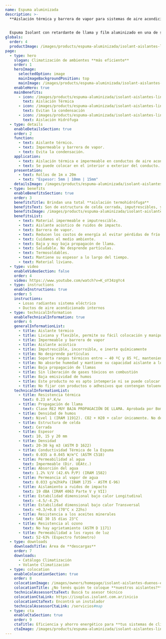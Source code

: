 ```yaml
---
name: Espuma aluminizada
description: >-
  **Aislación térmica y barrera de vapor para sistemas de aire acondicionado central y sistemas de losa radiante eléctricos.**
  
  
  Espuma Isolant con retardante de llama y film aluminizado en una de sus caras. Ideal para utilizar en todo tipo de aplicaciones interiores.
globals:
  order: 4
  productImage: /images/products/espuma-aluminizada/isolant-aislantes-linea-climatizacion-espuma-aluminizada-producto-rollo.png
page:
  - type: hero
    slogan: Climatización de ambientes **más eficiente**
    order: 1
    heroImage:
      selectedOption: image
      mainImageBackgroundPosition: top
      mainImage: /images/products/espuma-aluminizada/isolant-aislantes-linea-climatizacion-espuma-aluminizada-imagen.jpg
    enableHero: true
    mainBenefits:
      - icon: /images/products/espuma-aluminizada/isolant-aislantes-linea-climatizacion-espuma-aluminizada-beneficio-1.svg
        text: Aislación Térmica
      - icon: /images/products/espuma-aluminizada/isolant-aislantes-linea-climatizacion-espuma-aluminizada-beneficio-2.svg
        text: Evitan la condensación
      - icon: /images/products/espuma-aluminizada/isolant-aislantes-linea-climatizacion-espuma-aluminizada-beneficio-3.svg
        text: Aislación Hidrófuga
  - type: details
    enableDetailsSection: true
    order: 2
    function:
      - text: Aislante térmico.
      - text: Impermeable y barrera de vapor.
      - text: Evita la condensación.
    application:
      - text: Aislación térmica e impermeable en conductos de aire acondicionado.
      - text: Se puede colocar en el interior o exterior del conducto.
    presentation:
      - text: Rollos de 1m x 20m
      - text: "Espesor: 5mm | 10mm | 15mm"
    detailsImage: /images/products/espuma-aluminizada/isolant-aislantes-linea-climatizacion-espuma-aluminizada-imagen-detalle-producto.jpg
  - type: benefits
    enableBenefitsSection: true
    order: 3
    benefitsTitle: Brindan una total **aislación termohidrófuga**
    benefitsText: Son de estructura de celda cerrada, imputrescibles, y no desprenden partículas ni fibras de ningún tipo. Se destacan por su maleabilidad y fácil colocación. Son impermeables, barrera de vapor, aislantes térmicas y acústicas. No contaminan el medio ambiente y son reciclables.
    benefitsImage: /images/products/espuma-aluminizada/isolant-aislantes-linea-climatizacion-espuma-aluminizada-beneficio-exclusivo.jpg
    benefitsList:
      - text: Material impermeable e imputrescible.
      - text: Aislante acústico de ruidos de impacto.
      - text: Barrera de vapor.
      - text: Reducen los costos de energía al evitar pérdidas de frío o calor.
      - text: Cuidamos el medio ambiente.
      - text: Baja y muy baja propagacón de llama.
      - text: Saludable. No desprende partículas.
      - text: Termosoldables.
      - text: Mantiene su espesor a lo largo del tiempo.
      - text: Material liviano.
  - type: video
    enableVideoSection: false
    order: 4
    video: https://www.youtube.com/watch?v=K_oY34zgYc4
  - type: instructions
    enableInstructions: true
    order: 5
    instructions:
      - Losas radiantes sistema eléctrico
      - Ductos de aire acondicionado internos
  - type: technicalInformation
    enableTechnicalInformation: true
    order: 6
    generalInformationList:
      - title: Aislante térmico
      - title: Liviana y flexible, permite su fácil colocación y manipuleo
      - title: Impermeable y barrera de vapor
      - title: Aislante acústico
      - title: Imputrescible, incorroible, e inerte químicamente
      - title: No desprende partículas
      - title: Soporta rangos térmicos entre – 40 ºC y 85 ºC, manteniendo su forma y espesor
      - title: No absorbe humedad y mantiene su capacidad aislante a lo largo de su vida útil
      - title: Baja propagación de llamas
      - title: Sin liberación de gases tóxicos en combustión
      - title: Baja emisividad de humos
      - title: Este producto no es apto intemperie ni se puede colocar sin un cielorraso que lo proteja de la reflexión indirecta de los rayos UV
      - title: No fijar con productos o adhesivos que contengan tolueno
    technicalInformationList:
      - title: Resistencia térmica
        text: 0.23 m².K/w
      - title: Propagación de llama
        text: Clase RE2 MUY BAJA PROPAGACIÓN DE LLAMA. Aprobada por Bomberos Argentina.
      - title: Densidad de humos
        text: Nivel 1 (IRAM 11912). CO2 + H20 + calor únicamente. No desprende gases envenenantes.
      - title: Estructura de celda
        text: Cerrada
      - title: Espesor
        text: 10, 15 y 20 mm
      - title: Densidad
        text: 20-30 kg m3 (ASTM D 1622)
      - title: Conductividad Térmica de la Espuma
        text: 0.035 a 0.045 W/m°C (ASTM C518)
      - title: Permeabilidad al agua
        text: Impermeable (Dir. UEAtc.)
      - title: Absorción del agua
        text: 1.2% V/V (42.6% P/P) (IRAM 1582)
      - title: Permeancia al vapor de agua
        text: 0.033 g/m2hkPa (IRAM 1735 - ASTM E-96)
      - title: Aislamiento a ruidos de impacto
        text: 19 dBA (IRAM 4063 Parte V y VII)
      - title: Estabilidad dimensional bajo calor Longitudinal
        text: -4.5/-4.2%
      - title: Estabilidad dimensional bajo calor Transversal
        text: +0.3/+0.8 (70°C x 22hs)
      - title: Resistencia a los aceites minerales
        text: SAE 30 15 días 23°C
      - title: Resistencia al ozono
        text: No hay agrietamiento (ASTM D 1171)
      - title: Permeabilidad a los rayos de luz
        text: 52-63% (Espectro fotómetro)
  - type: downloads
    downloadsTitle: Área de **descargas**
    order: 7
    downloads:
      - Catálogo Climatización
      - Volante Climatización
  - type: colocation
    enableColocationSection: true
    order: 8
    colocationImage: /images/owners/homepage/isolant-aislantes-duenos-e-inquilinos-isoplus-colocation.jpg
    colocationTitle: ¿No tenés quién te coloque **nuestros aislantes?**
    technicalAssessorCtaText: Buscá tu asesor técnico
    colocationCtaLink: https://isoplus.isolant.com.ar/inicio
    colocationCtaText: Encontrá un instalador
    technicalAssessorCtaLink: /servicios#map
  - type: cta
    enableCtaSection: true
    order: 9
    ctaTitle: Eficiencia y ahorro energético para **tus sistemas de climatización**
    ctaImage: /images/products/espuma-aluminizada/isolant-aislantes-linea-climatizacion-espuma-aluminizada-cta.jpg
---
```


